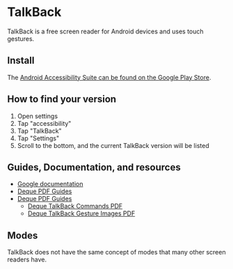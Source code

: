 # TalkBack

TalkBack is a free screen reader for Android devices and uses touch gestures.

## Install

The [Android Accessibility Suite can be found on the Google Play Store](https://play.google.com/store/apps/details?id=com.google.android.marvin.talkback&hl=en_US).

## How to find your version

1. Open settings
2. Tap "accessibility"
3. Tap "TalkBack"
4. Tap "Settings"
5. Scroll to the bottom, and the current TalkBack version will be listed

## Guides, Documentation, and resources

* [Google documentation](https://support.google.com/accessibility/android/answer/6283677?hl=en&ref_topic=3529932)
* [Deque PDF Guides](https://dequeuniversity.com/resources/)
* [Deque PDF Guides](https://dequeuniversity.com/resources/)
  * [Deque TalkBack Commands PDF](https://dequeuniversity.com/assets/pdf/screenreaders/talkback-guide.pdf)
  * [Deque TalkBack Gesture Images PDF](https://dequeuniversity.com/assets/pdf/screenreaders/talkback-images-guide.pdf)

## Modes

TalkBack does not have the same concept of modes that many other screen readers have.
